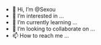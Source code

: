 - 👋 Hi, I’m @Sexou
- 👀 I’m interested in ...
- 🌱 I’m currently learning ...
- 💞️ I’m looking to collaborate on ...
- 📫 How to reach me ...

<!---
Sexou/Sexou is a ✨ special ✨ repository because its `README.md` (this file) appears on your GitHub profile.
You can click the Preview link to take a look at your changes.
--->
